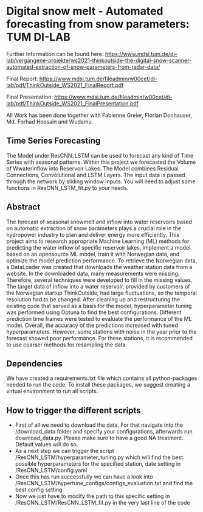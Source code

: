 # Digital snow melt - Automated forecasting from snow parameters: TUM DI-LAB

Further Information can be found here: https://www.mdsi.tum.de/di-lab/vergangene-projekte/ws2021-thinkoutside-the-digital-snow-scanner-automated-extraction-of-snow-parameters-from-radar-data/

Final Report: https://www.mdsi.tum.de/fileadmin/w00cet/di-lab/pdf/ThinkOutside_WS2021_FinalReport.pdf

Final Presentation: https://www.mdsi.tum.de/fileadmin/w00cet/di-lab/pdf/ThinkOutside_WS2021_FinalPresentation.pdf

All Work has been done together with Fabienne Greier, Florian Donhauser,  Md. Forhad Hossain and Wudamu.

## Time Series Forecasting
The Model under ResCNN_LSTM can be used to forecast any kind of Time Series with seasonal patterns. Within this project we forecasted the Volume of Wwaterinflow into Reservoir Lakes. The Model combines Residual Connections, Convolutional and LSTM Layers. The input data is passed through the network by sliding window inputs. You will need to adjust some functions in ResCNN_LSTM_fit.py to your needs.

## Abstract
The forecast of seasonal snowmelt and inflow into water reservoirs based on automatic extraction of snow parameters plays a crucial role in the hydropower industry to plan and deliver energy more efficiently.
This project aims to research appropriate Machine Learning (ML) methods for predicting the water inflow of specific reservoir lakes, implement a model based on an opensource ML model, train it with Norwegian data, and optimize the model prediction performance.
To retrieve the Norwegian data, a DataLoader was created that downloads the weather station data from a website.
In the downloaded data, many measurements were missing. Therefore, several techniques were developed to fill in the missing values.
The target data of inflow into a water reservoir, provided by customers of the Norwegian startup ThinkOutside, had large fluctuations, so the temporal resolution had to be changed.
After cleaning up and restructuring the existing code that served as a basis for the model, hyperparameter tuning was performed using Optuna to find the best configurations.
Different prediction time frames were tested to evaluate the performance of the ML model. Overall, the accuracy of the predictions increased with tuned hyperparameters. However, some stations with noise in the year prior to the forecast showed poor performance. For these stations, it is recommended to use coarser methods for resampling the data.

## Dependencies
We have created a requirements.txt file which contains all python-packages needed to run the code.
To install these packages, we suggest creating a virtual environment to run all scripts.

## How to trigger the different scripts
- First of all we need to download the data. For that navigate into the /download_data folder and specify your configurations, afterwards run download_data.py. Please make sure to have a good NA treatment. Default values will do so.
- As a next step we can trigger the script /ResCNN_LSTM/hyperparameter_tuning.py which will find the best possible hyperparameters for the specified station, date setting in /ResCNN_LSTM/config.yaml
- Once this has run successfully we can have a look into /ResCNN_LSTM/hypertune_configs/configs_evaluation.txt and find the best config setting
- Now we just have to modify the path to this specific setting in /ResCNN_LSTM/ResCNN_LSTM_fit.py in the very last line of the code

